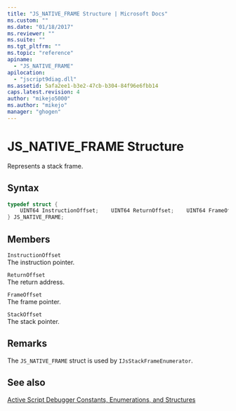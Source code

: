 ```yaml
---
title: "JS_NATIVE_FRAME Structure | Microsoft Docs"
ms.custom: ""
ms.date: "01/18/2017"
ms.reviewer: ""
ms.suite: ""
ms.tgt_pltfrm: ""
ms.topic: "reference"
apiname: 
  - "JS_NATIVE_FRAME"
apilocation: 
  - "jscript9diag.dll"
ms.assetid: 5afa2ee1-b3e2-47cb-b304-84f96e6fbb14
caps.latest.revision: 4
author: "mikejo5000"
ms.author: "mikejo"
manager: "ghogen"
---
```

# JS_NATIVE_FRAME Structure
Represents a stack frame.  
  
## Syntax  
  
```cpp
typedef struct {  
    UINT64 InstructionOffset;    UINT64 ReturnOffset;    UINT64 FrameOffset;    UINT64 StackOffset;  
} JS_NATIVE_FRAME;  
```  
  
## Members  
 `InstructionOffset`  
 The instruction pointer.  
  
 `ReturnOffset`  
 The return address.  
  
 `FrameOffset`  
 The frame pointer.  
  
 `StackOffset`  
 The stack pointer.  
  
## Remarks  
 The `JS_NATIVE_FRAME` struct is used by `IJsStackFrameEnumerator`.  
  
## See also  
 [Active Script Debugger Constants, Enumerations, and Structures](../../winscript/reference/active-script-debugger-constants-enumerations-and-structures.md)